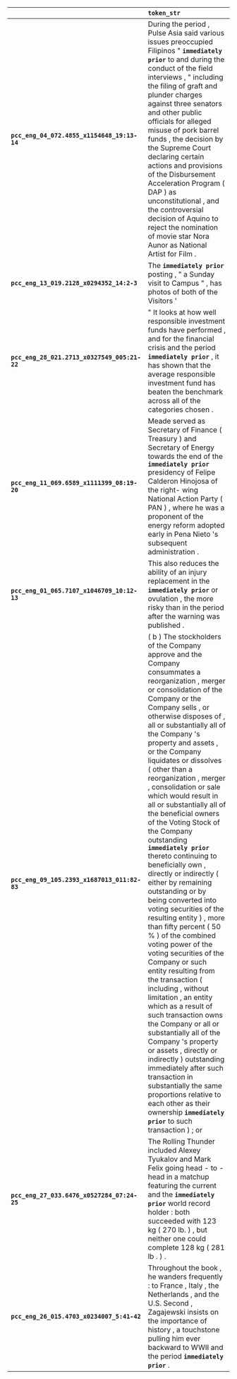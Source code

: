 |                                              | `token_str`                                                                                                                                                                                                                                                                                                                                                                                                                                                                                                                                                                                                                                                                                                                                                                                                                                                                                                                                                                                                                                                                                                                                                                                                                      |
|:---------------------------------------------|:---------------------------------------------------------------------------------------------------------------------------------------------------------------------------------------------------------------------------------------------------------------------------------------------------------------------------------------------------------------------------------------------------------------------------------------------------------------------------------------------------------------------------------------------------------------------------------------------------------------------------------------------------------------------------------------------------------------------------------------------------------------------------------------------------------------------------------------------------------------------------------------------------------------------------------------------------------------------------------------------------------------------------------------------------------------------------------------------------------------------------------------------------------------------------------------------------------------------------------|
| **`pcc_eng_04_072.4855_x1154648_19:13-14`**  | During the period , Pulse Asia said various issues preoccupied Filipinos " __``immediately prior``__ to and during the conduct of the field interviews , " including the filing of graft and plunder charges against three senators and other public officials for alleged misuse of pork barrel funds , the decision by the Supreme Court declaring certain actions and provisions of the Disbursement Acceleration Program ( DAP ) as unconstitutional , and the controversial decision of Aquino to reject the nomination of movie star Nora Aunor as National Artist for Film .                                                                                                                                                                                                                                                                                                                                                                                                                                                                                                                                                                                                                                              |
| **`pcc_eng_13_019.2128_x0294352_14:2-3`**    | The __``immediately prior``__ posting , " a Sunday visit to Campus " , has photos of both of the Visitors '                                                                                                                                                                                                                                                                                                                                                                                                                                                                                                                                                                                                                                                                                                                                                                                                                                                                                                                                                                                                                                                                                                                      |
| **`pcc_eng_28_021.2713_x0327549_005:21-22`** | " It looks at how well responsible investment funds have performed , and for the financial crisis and the period __``immediately prior``__ , it has shown that the average responsible investment fund has beaten the benchmark across all of the categories chosen .                                                                                                                                                                                                                                                                                                                                                                                                                                                                                                                                                                                                                                                                                                                                                                                                                                                                                                                                                            |
| **`pcc_eng_11_069.6589_x1111399_08:19-20`**  | Meade served as Secretary of Finance ( Treasury ) and Secretary of Energy towards the end of the __``immediately prior``__ presidency of Felipe Calderon Hinojosa of the right- wing National Action Party ( PAN ) , where he was a proponent of the energy reform adopted early in Pena Nieto 's subsequent administration .                                                                                                                                                                                                                                                                                                                                                                                                                                                                                                                                                                                                                                                                                                                                                                                                                                                                                                    |
| **`pcc_eng_01_065.7107_x1046709_10:12-13`**  | This also reduces the ability of an injury replacement in the __``immediately prior``__ or ovulation , the more risky than in the period after the warning was published .                                                                                                                                                                                                                                                                                                                                                                                                                                                                                                                                                                                                                                                                                                                                                                                                                                                                                                                                                                                                                                                       |
| **`pcc_eng_09_105.2393_x1687013_011:82-83`** | ( b ) The stockholders of the Company approve and the Company consummates a reorganization , merger or consolidation of the Company or the Company sells , or otherwise disposes of , all or substantially all of the Company 's property and assets , or the Company liquidates or dissolves ( other than a reorganization , merger , consolidation or sale which would result in all or substantially all of the beneficial owners of the Voting Stock of the Company outstanding __``immediately prior``__ thereto continuing to beneficially own , directly or indirectly ( either by remaining outstanding or by being converted into voting securities of the resulting entity ) , more than fifty percent ( 50 % ) of the combined voting power of the voting securities of the Company or such entity resulting from the transaction ( including , without limitation , an entity which as a result of such transaction owns the Company or all or substantially all of the Company 's property or assets , directly or indirectly ) outstanding immediately after such transaction in substantially the same proportions relative to each other as their ownership __``immediately prior``__ to such transaction ) ; or |
| **`pcc_eng_27_033.6476_x0527284_07:24-25`**  | The Rolling Thunder included Alexey Tyukalov and Mark Felix going head - to - head in a matchup featuring the current and the __``immediately prior``__ world record holder : both succeeded with 123 kg ( 270 lb. ) , but neither one could complete 128 kg ( 281 lb . ) .                                                                                                                                                                                                                                                                                                                                                                                                                                                                                                                                                                                                                                                                                                                                                                                                                                                                                                                                                      |
| **`pcc_eng_26_015.4703_x0234007_5:41-42`**   | Throughout the book , he wanders frequently : to France , Italy , the Netherlands , and the U.S. Second , Zagajewski insists on the importance of history , a touchstone pulling him ever backward to WWII and the period __``immediately prior``__ .                                                                                                                                                                                                                                                                                                                                                                                                                                                                                                                                                                                                                                                                                                                                                                                                                                                                                                                                                                            |